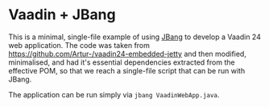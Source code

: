 # Vaadin + JBang
This is a minimal, single-file example of using [JBang](https://www.jbang.dev/) to develop a Vaadin 24 web application. The code was taken from https://github.com/Artur-/vaadin24-embedded-jetty and then modified, minimalised, and had it's essential dependencies extracted from the effective POM, so that we reach a single-file script that can be run with JBang. 

The application can be run simply via `jbang VaadinWebApp.java`.

